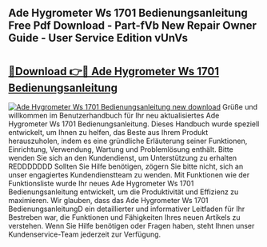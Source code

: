 ## Ade Hygrometer Ws 1701 Bedienungsanleitung Free Pdf Download - Part-fVb New Repair Owner Guide - User Service Edition vUnVs

# <h2><a href="http://df0tiz.blite.top/?on=Ade+Hygrometer+Ws+1701+Bedienungsanleitung">🔗Download 👉🔴 Ade Hygrometer Ws 1701 Bedienungsanleitung</a></h2>

[![Ade Hygrometer Ws 1701 Bedienungsanleitung new download](https://i.imgur.com/lujVjoI.png)](http://df0tiz.blite.top/?on=Ade+Hygrometer+Ws+1701+Bedienungsanleitung)
Grüße und willkommen im Benutzerhandbuch für Ihr neu aktualisiertes Ade Hygrometer Ws 1701 Bedienungsanleitung. Dieses Handbuch wurde speziell entwickelt, um Ihnen zu helfen, das Beste aus Ihrem Produkt herauszuholen, indem es eine gründliche Erläuterung seiner Funktionen, Einrichtung, Verwendung, Wartung und Problemlösung enthält. Bitte wenden Sie sich an den Kundendienst, um Unterstützung zu erhalten REDDDDDDD Sollten Sie Hilfe benötigen, zögern Sie bitte nicht, sich an unser engagiertes Kundendienstteam zu wenden. Mit Funktionen wie der Funktionsliste wurde Ihr neues Ade Hygrometer Ws 1701 Bedienungsanleitung entwickelt, um die Produktivität und Effizienz zu maximieren. Wir glauben, dass das Ade Hygrometer Ws 1701 BedienungsanleitungD ein detaillierter und informativer Leitfaden für Ihr Bestreben war, die Funktionen und Fähigkeiten Ihres neuen Artikels zu verstehen. Wenn Sie Hilfe benötigen oder Fragen haben, steht Ihnen unser Kundenservice-Team jederzeit zur Verfügung.
